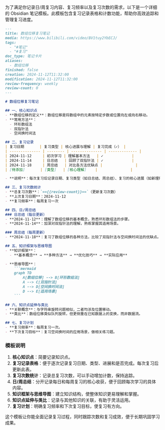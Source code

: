 为了满足你记录日/周复习内容、复习频率以及复习次数的需求，以下是一个详细的 Obsidian 笔记模板。此模板包含复习记录表格和计数功能，帮助你高效追踪和管理复习进度。

```markdown
---
title: 数组位移复习笔记
media: https://www.bilibili.com/video/BV1tuy2YbECJ/
tags:
  - "#笔记"
  - "#复习"
doc_type: 笔记卡片
aliases:
  - 数组位移
finished: false
creation: 2024-11-12T11:32:00
modification: 2024-11-12T11:32:00
review-frequency: weekly
review-count: 0
---

# 数组位移复习笔记

## 一、核心知识点
- **数组位移的定义**：数组位移是将数组中的元素按特定步数或位置向左或向右移动。
- **常用方法**：
  - 环形数组法
  - 双指针法
  - 空间换时间法

## 二、复习记录
| 复习日期       | 复习类型 | 核心进展与理解 | 复习完成（✓） |
| -------------- | -------- | -------------- | ------------- |
| 2024-11-12     | 初次学习 | 理解基本方法   | ✓             |
| 2024-11-14     | 日总结   | 回顾了双指针法 | ✓             |
| 2024-11-18     | 周总结   | 对比各方法优缺点 |               |
| [待添加]       | [类型]   | [核心理解]    |               |

- **说明**：每次复习后记录日期、复习类型（如日总结、周总结）、复习的核心进展（如新理解的知识点或掌握的技巧），并打勾以确认完成。

## 三、复习次数统计
- **总复习次数**：`=={{review-count}}==`（更新复习次数）
- **上次复习日期**：2024-11-12
- **复习频率**：每周复习一次

## 四、日/周总结
### 日总结（每日更新）
- **2024-11-12**：理解了数组位移的基本概念，熟悉环形数组法的步骤。
- **2024-11-14**：加深对双指针法的理解，熟练掌握其适用场景。

### 周总结（每周更新）
- **2024-11-18**：复习了数组位移的各种方法，比较了双指针法与空间换时间法的优缺点。

## 五、知识框架与思维导图
- **知识框架**：
  - **基本概念** → **多种方法** → **优化技巧** → **实际应用**

- **思维导图**：
    ```mermaid
    graph TD
        A[数组位移] --> B[环形数组法]
        A --> C[双指针法]
        A --> D[空间换时间法]
        D --> E[适用场景]
    ```

## 六、知识点延伸与类比
- **关联概念**：与字符串旋转问题相似，二者均涉及位置移动。
- **类比**：数组位移类似队列旋转，但更侧重在已知数据上的变换，而非数据流。

## 七、复习计划
- **复习频率**：每周复习一次。
- **下次复习目标**：复习空间换时间的应用场景，做相关练习题。
```

### 模板说明

1. **核心知识点**：简要记录知识点。
2. **复习记录表格**：便于逐次记录复习日期、类型、进展和是否完成。每次复习后更新此表。
3. **复习次数统计**：记录总复习次数，可以手动增加计数，保持追踪。
4. **日/周总结**：分开记录每日和每周复习的核心收获，便于回顾每次学习的具体内容。
5. **知识框架与思维导图**：建立知识结构，使整体知识更易理解和掌握。
6. **知识点延伸与类比**：记录与其他知识的关联，有助于灵活运用。
7. **复习计划**：明确复习频率和下次复习目标，使复习有方向。

这个模板让你能全面记录复习过程，同时跟踪次数和复习成效，便于长期巩固学习成果。